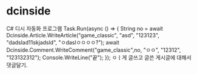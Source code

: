 # dcinside
C# 디시 자동화 프로그램 
Task.Run(async () =>
        {
            String no = await Dcinside.Article.WriteArticle("game_classic", "asd", "123123", "dadslad11skjadsld", "ㅇdaslㅇㅇㅇㅇ?");
            await Dcinside.Comment.WriteComment("game_classic",no, "ㅇㅇ", "12312", "123132312");
            Console.WriteLine("끝");
        }); 
ㅇㅣ게 글쓰고 글쓴 게시글에 대해서 댓글달기.
